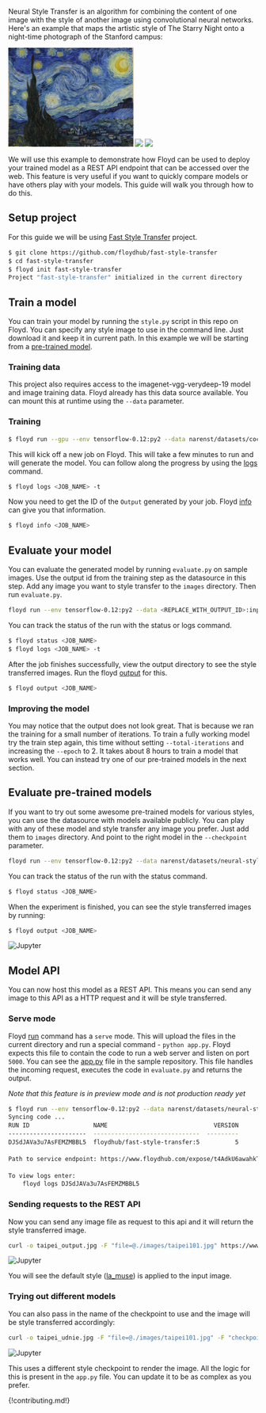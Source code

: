 Neural Style Transfer is an algorithm for combining the content of one image with the style of another image 
using convolutional neural networks. Here's an example that maps the artistic style of The Starry Night 
onto a night-time photograph of the Stanford campus:

<img src="https://raw.githubusercontent.com/jcjohnson/neural-style/master/examples/inputs/starry_night_google.jpg" height="200px">
<img src="https://raw.githubusercontent.com/jcjohnson/neural-style/master/examples/inputs/hoovertowernight.jpg" height="200px">
<img src="https://raw.githubusercontent.com/jcjohnson/neural-style/master/examples/outputs/starry_stanford_bigger.png" width="710px">

We will use this example to demonstrate how Floyd can be used to deploy your trained model as a REST API endpoint that can be accessed over the web. 
This feature is very useful if you want to quickly compare models or have others play with your models. This guide will 
walk you through how to do this.

## Setup project

For this guide we will be using [Fast Style Transfer](https://github.com/floydhub/fast-style-transfer)
project.

```bash
$ git clone https://github.com/floydhub/fast-style-transfer
$ cd fast-style-transfer
$ floyd init fast-style-transfer
Project "fast-style-transfer" initialized in the current directory
```


## Train a model

You can train your model by running the `style.py` script in this repo on Floyd. You can specify any style image to use in the command line. Just 
download it and keep it in current path. In this example we will be starting from a 
[pre-trained model](https://github.com/floydhub/fast-style-transfer#evaluating-style-transfer-networks).

### Training data

This project also requires access to the imagenet-vgg-verydeep-19 model and image training data. Floyd already has this data source available.
You can mount this at runtime using the `--data` parameter.

### Training

```bash
$ floyd run --gpu --env tensorflow-0.12:py2 --data narenst/datasets/coco-train-2014/1:images --data narenst/datasets/neural-style-transfer-pre-trained-models/1:models --data floydhub/datasets/imagenet-vgg-verydeep-19/3:vgg "python style.py --vgg-path /vgg/imagenet-vgg-verydeep-19.mat --train-path /images/train2014 --style examples/style/la_muse.jpg  --epoch 1 --total-iterations 10 --checkpoint-dir /output"
```

This will kick off a new job on Floyd. This will take a few minutes to run and will generate the model. You can follow along the progress 
by using the [logs](../commands/logs.md) command. 

```bash
$ floyd logs <JOB_NAME> -t
```
Now you need to get the ID of the `Output` generated by your job. Floyd [info](../commands/info.md) can give you that information.

```bash
$ floyd info <JOB_NAME>
```


## Evaluate your model

You can evaluate the generated model by running `evaluate.py` on sample images. Use the output id from the training step
as the datasource in this step. Add any image you want to style transfer to the `images` directory. Then run `evaluate.py`.

```bash
floyd run --env tensorflow-0.12:py2 --data <REPLACE_WITH_OUTPUT_ID>:input "python evaluate.py --allow-different-dimensions  --checkpoint /input/fns.ckpt --in-path ./images/ --out-path /output/"
```
You can track the status of the run with the status or logs command.

```bash
$ floyd status <JOB_NAME>
$ floyd logs <JOB_NAME> -t
```

After the job finishes successfully, view the output directory to see the style transferred images. Run the floyd [output](../commands/output.md)
for this.

```bash
$ floyd output <JOB_NAME>
```


### Improving the model

You may notice that the output does not look great. That is because we ran the training for a small number of iterations. To train 
a fully working model try the train step again, this time without setting `--total-iterations` and increasing the `--epoch` to 2.
It takes about 8 hours to train a model that works well. You can instead try one of our pre-trained models in the next section.

## Evaluate pre-trained models

If you want to try out some awesome pre-trained models for various styles, you can use the datasource with models available publicly.
You can play with any of these model and style transfer any image you prefer. Just add them to `images` directory. And point to the 
right model in the `--checkpoint` parameter.

```bash
floyd run --env tensorflow-0.12:py2 --data narenst/datasets/neural-style-transfer-pre-trained-models/1:models "python evaluate.py --allow-different-dimensions  --checkpoint /models/la_muse.ckpt --in-path ./images/ --out-path /output/"
```

You can track the status of the run with the status command.

```bash
$ floyd status <JOB_NAME>
```

When the experiment is finished, you can see the style transferred images by running:

```bash
$ floyd output <JOB_NAME>
```

![Jupyter](../img/taipei101_wave.jpg)


## Model API

You can now host this model as a REST API. This means you can send any image to this API as a HTTP request and it will be style transferred. 

### Serve mode

Floyd [run](../commands/run.md) command has a `serve` mode. This will upload the files in the current directory and run a special command - 
`python app.py`. Floyd expects this file to contain the code to run a web server and listen on port `5000`. You can see the 
[app.py](https://github.com/floydhub/fast-style-transfer/blob/master/app.py) file in the sample repository. This file handles the 
incoming request, executes the code in `evaluate.py` and returns the output.

*Note that this feature is in preview mode and is not production ready yet*

```bash
$ floyd run --env tensorflow-0.12:py2 --data narenst/datasets/neural-style-transfer-pre-trained-models/1:input --mode serve
Syncing code ...
RUN ID                  NAME                              VERSION
----------------------  ------------------------------  ---------
DJSdJAVa3u7AsFEMZMBBL5  floydhub/fast-style-transfer:5          5

Path to service endpoint: https://www.floydhub.com/expose/t4AdkU6awahkT3ooNazw8c

To view logs enter:
    floyd logs DJSdJAVa3u7AsFEMZMBBL5
```


### Sending requests to the REST API

Now you can send any image file as request to this api and it will return the style transferred image.

```bash
curl -o taipei_output.jpg -F "file=@./images/taipei101.jpg" https://www.floydhub.com/expose/t4AdkU6awahkT3ooNazw8c
```

![Jupyter](../img/taipei_muse.jpg)

You will see the default style ([la_muse](https://github.com/floydhub/fast-style-transfer/blob/master/examples/style/la_muse.jpg)) is applied to the input image.


### Trying out different models

You can also pass in the name of the checkpoint to use and the image will be style transferred accordingly:

```bash
curl -o taipei_udnie.jpg -F "file=@./images/taipei101.jpg" -F "checkpoint=udnie.ckpt"  https://www.floydhub.com/expose/MUDFXViCLArG2drppvU3nm
```

![Jupyter](../img/taipei_udnie.jpg)

This uses a different style checkpoint to render the image. All the logic for this is present in the `app.py` file. You can update it to 
be as complex as you prefer.

{!contributing.md!}
